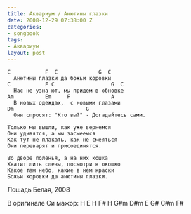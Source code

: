 ```yaml
---
title: Аквариум / Анютины глазки
date: 2008-12-29 07:38:00 Z
categories:
- songbook
tags:
- Аквариум
layout: post
---
```


    C           F  C             G  C
      Анютины глазки да божьи коровки
    C           F C                  G  C
      Нас не узна ют, мы придем в обновке
    Am          Em     F             A   
      В новых одеждах,  с новыми глазами
    Dm                       G
      Они спросят: "Кто вы?" - Догадайтесь сами.

    Только мы вышли, как уже вернемся
    Они удивятся, а мы засмеемся
    Как тут не плакать, как не смеяться
    Они переварят и присоединятся.

    Во дворе поленья, а на них кошка
    Хватит лить слезы, посмотри в окошко
    Какое там небо, какие в нем краски
    Божьи коровки да анютины глазки.

Лошадь Белая, 2008

В оригинале Си мажор: H E H F# H G#m D#m E G# C#m F#

